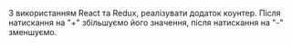 З використанням React та Redux, реалізувати додаток коунтер.
Після натискання на "+" збільшуємо його значення, після натискання на "-" зменшуємо.